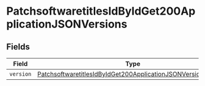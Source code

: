 # PatchsoftwaretitlesIdByIdGet200ApplicationJSONVersions


## Fields

| Field                                                                                                                                                     | Type                                                                                                                                                      | Required                                                                                                                                                  | Description                                                                                                                                               |
| --------------------------------------------------------------------------------------------------------------------------------------------------------- | --------------------------------------------------------------------------------------------------------------------------------------------------------- | --------------------------------------------------------------------------------------------------------------------------------------------------------- | --------------------------------------------------------------------------------------------------------------------------------------------------------- |
| `version`                                                                                                                                                 | [PatchsoftwaretitlesIdByIdGet200ApplicationJSONVersionsVersion](../../models/operations/patchsoftwaretitlesidbyidget200applicationjsonversionsversion.md) | :heavy_minus_sign:                                                                                                                                        | N/A                                                                                                                                                       |